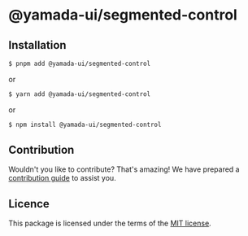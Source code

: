 # @yamada-ui/segmented-control

## Installation

```sh
$ pnpm add @yamada-ui/segmented-control
```

or

```sh
$ yarn add @yamada-ui/segmented-control
```

or

```sh
$ npm install @yamada-ui/segmented-control
```

## Contribution

Wouldn't you like to contribute? That's amazing! We have prepared a [contribution guide](https://github.com/hirotomoyamada/yamada-ui/blob/main/CONTRIBUTING.md) to assist you.

## Licence

This package is licensed under the terms of the
[MIT license](https://github.com/hirotomoyamada/yamada-ui/blob/main/LICENSE).
